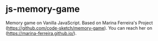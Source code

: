 # js-memory-game
Memory game on Vanilla JavaScript. Based on Marina Ferreira's Project (https://github.com/code-sketch/memory-game). You can reach her on (https://marina-ferreira.github.io/).
